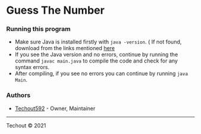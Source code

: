 # Guess The Number 

### Running this program

- Make sure Java is installed firstly with `java -version`. ( If not found, download from the links mentioned [here](https://github.com/techout592/number-game/readme.md)
- If you see the Java version and no errors, continue by running the command `javac main.java` to compile the code and check for any syntax errors.
- After compiling, if you see no errors you can continue by running `java Main`.

### Authors
- [Techout592](https://github.com/techout592) - Owner, Maintainer

---

Techout © 2021

